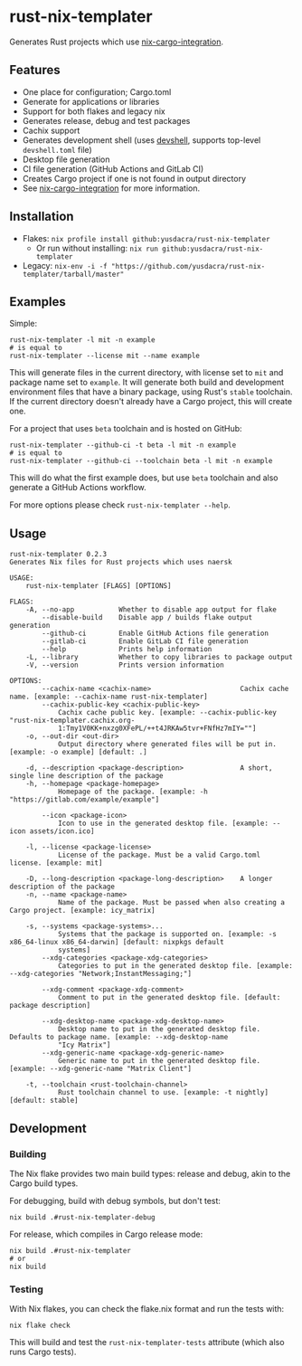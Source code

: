 # rust-nix-templater

Generates Rust projects which use [nix-cargo-integration].

## Features

- One place for configuration; Cargo.toml
- Generate for applications or libraries
- Support for both flakes and legacy nix
- Generates release, debug and test packages
- Cachix support
- Generates development shell (uses [devshell], supports top-level `devshell.toml` file)
- Desktop file generation
- CI file generation (GitHub Actions and GitLab CI)
- Creates Cargo project if one is not found in output directory
- See [nix-cargo-integration] for more information.

## Installation

- Flakes: `nix profile install github:yusdacra/rust-nix-templater`
    - Or run without installing: `nix run github:yusdacra/rust-nix-templater`
- Legacy: `nix-env -i -f "https://github.com/yusdacra/rust-nix-templater/tarball/master"`

## Examples

Simple:

```ShellSession
rust-nix-templater -l mit -n example
# is equal to
rust-nix-templater --license mit --name example
```

This will generate files in the current directory, with license set to `mit` and package name set to `example`.
It will generate both build and development environment files that have a binary package, using Rust's `stable` toolchain.
If the current directory doesn't already have a Cargo project, this will create one.

For a project that uses `beta` toolchain and is hosted on GitHub:

```ShellSession
rust-nix-templater --github-ci -t beta -l mit -n example
# is equal to
rust-nix-templater --github-ci --toolchain beta -l mit -n example
```

This will do what the first example does, but use `beta` toolchain and also generate a GitHub Actions workflow.

For more options please check `rust-nix-templater --help`.

## Usage

```
rust-nix-templater 0.2.3
Generates Nix files for Rust projects which uses naersk

USAGE:
    rust-nix-templater [FLAGS] [OPTIONS]

FLAGS:
    -A, --no-app           Whether to disable app output for flake
        --disable-build    Disable app / builds flake output generation
        --github-ci        Enable GitHub Actions file generation
        --gitlab-ci        Enable GitLab CI file generation
        --help             Prints help information
    -L, --library          Whether to copy libraries to package output
    -V, --version          Prints version information

OPTIONS:
        --cachix-name <cachix-name>                      Cachix cache name. [example: --cachix-name rust-nix-templater]
        --cachix-public-key <cachix-public-key>
            Cachix cache public key. [example: --cachix-public-key "rust-nix-templater.cachix.org-
            1:Tmy1V0KK+nxzg0XFePL/++t4JRKAw5tvr+FNfHz7mIY=""]
    -o, --out-dir <out-dir>
            Output directory where generated files will be put in. [example: -o example] [default: .]

    -d, --description <package-description>              A short, single line description of the package
    -h, --homepage <package-homepage>
            Homepage of the package. [example: -h "https://gitlab.com/example/example"]

        --icon <package-icon>
            Icon to use in the generated desktop file. [example: --icon assets/icon.ico]

    -l, --license <package-license>
            License of the package. Must be a valid Cargo.toml license. [example: mit]

    -D, --long-description <package-long-description>    A longer description of the package
    -n, --name <package-name>
            Name of the package. Must be passed when also creating a Cargo project. [example: icy_matrix]

    -s, --systems <package-systems>...
            Systems that the package is supported on. [example: -s x86_64-linux x86_64-darwin] [default: nixpkgs default
            systems]
        --xdg-categories <package-xdg-categories>
            Categories to put in the generated desktop file. [example: --xdg-categories "Network;InstantMessaging;"]

        --xdg-comment <package-xdg-comment>
            Comment to put in the generated desktop file. [default: package description]

        --xdg-desktop-name <package-xdg-desktop-name>
            Desktop name to put in the generated desktop file. Defaults to package name. [example: --xdg-desktop-name
            "Icy Matrix"]
        --xdg-generic-name <package-xdg-generic-name>
            Generic name to put in the generated desktop file. [example: --xdg-generic-name "Matrix Client"]

    -t, --toolchain <rust-toolchain-channel>
            Rust toolchain channel to use. [example: -t nightly] [default: stable]
```

## Development

### Building

The Nix flake provides two main build types: release and debug, akin to the Cargo build types.

For debugging, build with debug symbols, but don't test:

```ShellSession
nix build .#rust-nix-templater-debug
```

For release, which compiles in Cargo release mode:

```ShellSession
nix build .#rust-nix-templater
# or
nix build
```

### Testing

With Nix flakes, you can check the flake.nix format and run the tests with:

```ShellSession
nix flake check
```

This will build and test the `rust-nix-templater-tests` attribute (which also runs Cargo tests).

[devshell]: https://github.com/numtide/devshell "devshell"
[nix-cargo-integration]: https://github.com/yusdacra/nix-cargo-integration "nix-cargo-integration"
